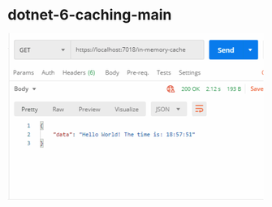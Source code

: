 # dotnet-6-caching-main




<img src="https://github.com/DavidRicardoJ/CacheMemoryApi/blob/master/src/Properties/Readme/request.gif" width="900"/>
